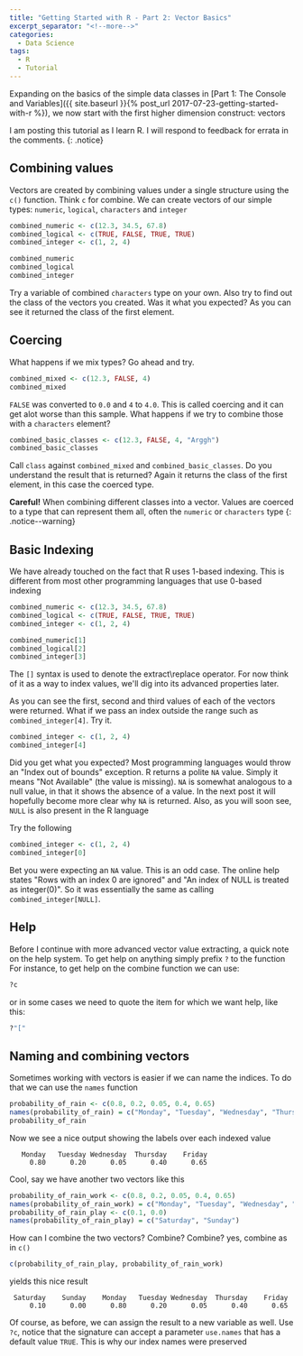 ```yaml
---
title: "Getting Started with R - Part 2: Vector Basics"
excerpt_separator: "<!--more-->"
categories:
  - Data Science
tags:
  - R
  - Tutorial
---
```


Expanding on the basics of the simple data classes in [Part 1: The Console and Variables]({{ site.baseurl }}{% post_url 2017-07-23-getting-started-with-r %}), we now start with the first higher dimension construct: vectors
<!--more-->

I am posting this tutorial as I learn R. I will respond to feedback for errata in the comments.
{: .notice}

## Combining values

Vectors are created by combining values under a single structure using the `c()` function. Think `c` for combine.
We can create vectors of our simple types: `numeric`, `logical`, `characters` and `integer`

```R
combined_numeric <- c(12.3, 34.5, 67.8)
combined_logical <- c(TRUE, FALSE, TRUE, TRUE)
combined_integer <- c(1, 2, 4)

combined_numeric
combined_logical
combined_integer
```

Try a variable of combined `characters` type on your own. Also try to find out the class of the vectors you created. Was it what you expected? As you can see it returned the class of the first element.

## Coercing

What happens if we mix types? Go ahead and try.

```R
combined_mixed <- c(12.3, FALSE, 4)
combined_mixed
```

`FALSE` was converted to `0.0` and `4` to `4.0`.  This is called coercing and it can get alot worse than this sample. What happens if we try to combine those with a `characters` element?

```R
combined_basic_classes <- c(12.3, FALSE, 4, "Arggh")
combined_basic_classes
```

Call `class` against `combined_mixed` and `combined_basic_classes`. Do you understand the result that is returned? Again it returns the class of the first element, in this case the coerced type.

**Careful!** When combining different classes into a vector. Values are coerced to a type that can represent them all, often the `numeric` or `characters` type
{: .notice--warning}

## Basic Indexing

We have already touched on the fact that R uses 1-based indexing. This is different from most other programming languages that use 0-based indexing

```R
combined_numeric <- c(12.3, 34.5, 67.8)
combined_logical <- c(TRUE, FALSE, TRUE, TRUE)
combined_integer <- c(1, 2, 4)

combined_numeric[1]
combined_logical[2]
combined_integer[3]
```

The `[]` syntax is used to denote the extract\replace operator. For now think of it as a way to index values, we'll dig into its advanced properties later.

As you can see the first, second and third values of each of the vectors were returned. What if we pass an index outside the range such as `combined_integer[4]`. Try it. 

```R
combined_integer <- c(1, 2, 4)
combined_integer[4]
```

Did you get what you expected? Most programming languages would throw an "Index out of bounds" exception. R returns a polite `NA` value. Simply it means "Not Available" (the value is missing). `NA` is somewhat analogous to a null value, in that it shows the absence of a value. In the next post it will hopefully become more clear why `NA` is returned. Also, as you will soon see, `NULL` is also present in the R language

Try the following 

```R
combined_integer <- c(1, 2, 4)
combined_integer[0]
```

Bet you were expecting an `NA` value. This is an odd case. The online help states "Rows with an index 0 are ignored" and "An index of NULL is treated as integer(0)". So it was essentially the same as calling `combined_integer[NULL]`. 

## Help

Before I continue with more advanced vector value extracting, a quick note on the help system. To get help on anything simply prefix `?` to the function For instance, to get help on the combine function we can use:

```R
?c
```
or in some cases we need to quote the item for which we want help, like this:

```R
?"["
```

## Naming and combining vectors

Sometimes working with vectors is easier if we can name the indices. To do that we can use the `names` function

```R
probability_of_rain <- c(0.8, 0.2, 0.05, 0.4, 0.65)
names(probability_of_rain) = c("Monday", "Tuesday", "Wednesday", "Thursday", "Friday")
probability_of_rain
```
Now we see a nice output showing the labels over each indexed value

```  
   Monday   Tuesday Wednesday  Thursday    Friday 
     0.80      0.20      0.05      0.40      0.65 
```

Cool, say we have another two vectors like this 

```R
probability_of_rain_work <- c(0.8, 0.2, 0.05, 0.4, 0.65)
names(probability_of_rain_work) = c("Monday", "Tuesday", "Wednesday", "Thursday", "Friday")
probability_of_rain_play <- c(0.1, 0.0)
names(probability_of_rain_play) = c("Saturday", "Sunday")
```
How can I combine the two vectors? Combine? Combine? yes, combine as in `c()`

```R
c(probability_of_rain_play, probability_of_rain_work)
```
yields this nice result

```
 Saturday    Sunday    Monday   Tuesday Wednesday  Thursday    Friday 
     0.10      0.00      0.80      0.20      0.05      0.40      0.65 
```

Of course, as before, we can assign the result to a new variable as well. Use `?c`, notice that the signature can accept a parameter `use.names` that has a default value `TRUE`. This is why our index names were preserved

